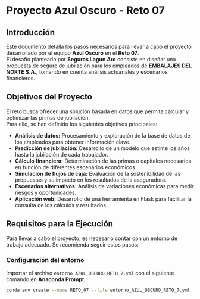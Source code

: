# Proyecto Azul Oscuro - Reto 07

## Introducción

Este documento detalla los pasos necesarios para llevar a cabo el proyecto desarrollado por el equipo **Azul Oscuro** en el **Reto 07**.  
El desafío planteado por **Seguros Lagun Aro** consiste en diseñar una propuesta de seguro de jubilación para los empleados de **EMBALAJES DEL NORTE S.A.**, tomando en cuenta análisis actuariales y escenarios financieros.

## Objetivos del Proyecto

El reto busca ofrecer una solución basada en datos que permita calcular y optimizar las primas de jubilación.  
Para ello, se han definido los siguientes objetivos principales:

- **Análisis de datos:** Procesamiento y exploración de la base de datos de los empleados para obtener información clave.
- **Predicción de jubilación:** Desarrollo de un modelo que estime los años hasta la jubilación de cada trabajador.
- **Cálculo financiero:** Determinación de las primas o capitales necesarios en función de diferentes escenarios económicos.
- **Simulación de flujos de caja:** Evaluación de la sostenibilidad de las propuestas y su impacto en los resultados de la aseguradora.
- **Escenarios alternativos:** Análisis de variaciones económicas para medir riesgos y oportunidades.
- **Aplicación web:** Desarrollo de una herramienta en Flask para facilitar la consulta de los cálculos y resultados.

## Requisitos para la Ejecución

Para llevar a cabo el proyecto, es necesario contar con un entorno de trabajo adecuado. Se recomienda seguir estos pasos:

### Configuración del entorno

Importar el archivo `entorno_AZUL_OSCURO_RETO_7.yml` con el siguiente comando en **Anaconda Prompt**:

```bash
conda env create --name RETO_07 --file entorno_AZUL_OSCURO_RETO_7.yml
